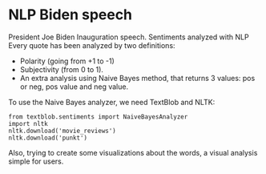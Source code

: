 # NLP Biden speech
President Joe Biden Inauguration speech. Sentiments analyzed with NLP
Every quote has been analyzed by two definitions: 
- Polarity (going from +1 to -1)
- Subjectivity (from 0 to 1).
- An extra analysis using Naive Bayes method, that returns 3 values: pos or neg, pos value and neg value.

To use the Naive Bayes analyzer, we need TextBlob and NLTK:
```
from textblob.sentiments import NaiveBayesAnalyzer
import nltk
nltk.download('movie_reviews')
nltk.download('punkt')
```

Also, trying to create some visualizations about the words, a visual analysis simple for users.
